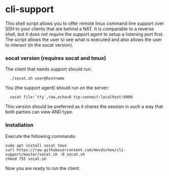 # cli-support

This shell script allows you to offer remote linux command line support over SSH to your clients that are behind a NAT. 
It is comparable to a reverse shell, but it does not require the support agent to setup a listening port first.
The script allows the user to see what is executed and also allows the user to interact (in the socat version).

### socat version (requires socat and tmux)

The client that needs support should run:

      ./socat.sh user@hostname

You (the support agent) should run on the server:

      socat file:`tty`,raw,echo=0 tcp-connect:localhost:6000

This version should be preferred as it shares the session in such a way that both parties can view AND type.

### Installation

Execute the following commands:

    sudo apt install socat tmux
    curl https://raw.githubusercontent.com/mevdschee/cli-support/master/socat.sh -O socat.sh
    chmod 755 socat.sh
    
Now you are ready to run the client.
